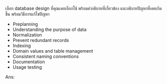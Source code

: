 เลือก database design ที่คุณเคยเลือกใช้ พร้อมคำอธิบายที่เกี่ยวข้อง และอธิบายปัญหาที่เคยเกิดขึ้น พร้อมวิธีการแก้ไขปัญหา
- Preplanning
- Understanding the purpose of data
- Normalization
- Prevent redundant records
- Indexing
- Domain values and table management
- Consistent naming conventions
- Documentation
- Usage testing

Ans:
